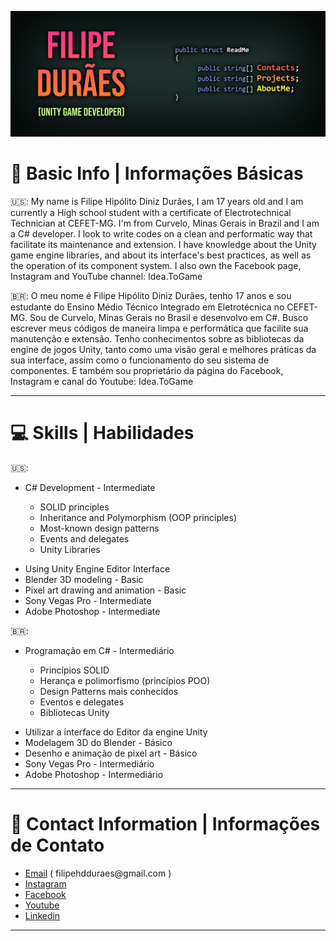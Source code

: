 [![Header](https://raw.githubusercontent.com/filipeduraes/filipeduraes/main/Header_GithubReadme.png "Header")](https://www.linkedin.com/in/filipeduraes/)

<h1> 👋 Basic Info | Informações Básicas </h1>

<p> 🇺🇸: My name is Filipe Hipólito Diniz Durães, I am 17 years old and I am currently a High school student with a certificate of Electrotechnical Technician at CEFET-MG.
I'm from Curvelo, Minas Gerais in Brazil and I am a C# developer. I look to write codes on a clean and performatic way that facilitate its maintenance and extension. I have knowledge about the Unity game engine libraries, and about its interface's best practices, as well as the operation of its component system. I also own the Facebook page, Instagram and YouTube channel: Idea.ToGame</p>

<p> 🇧🇷: O meu nome é Filipe Hipólito Diniz Durães, tenho 17 anos e sou estudante do Ensino Médio Técnico Integrado em Eletrotécnica no CEFET-MG.
Sou de Curvelo, Minas Gerais no Brasil e desenvolvo em C#. Busco escrever meus códigos de maneira limpa e performática que facilite sua manutenção e extensão. Tenho conhecimentos sobre as bibliotecas da engine de jogos Unity, tanto como uma visão geral e melhores práticas da sua interface, assim como o funcionamento do seu sistema de componentes. E também sou proprietário da página do Facebook, Instagram e canal do Youtube: Idea.ToGame</p>

<hr>

<h1> 💻 Skills | Habilidades </h1>

🇺🇸:
<ul>
  <li>C# Development - Intermediate</li>
</ul>

<ul>
	<ul>
		<li> SOLID principles</li>
		<li> Inheritance and Polymorphism (OOP principles)</li>
		<li> Most-known design patterns</li>
		<li> Events and delegates</li>
		<li> Unity Libraries</li>
    </ul>
</ul>

<ul>
  <li>Using Unity Engine Editor Interface</li>
  <li>Blender 3D modeling - Basic</li>
  <li>Pixel art drawing and animation - Basic</li>
  <li>Sony Vegas Pro - Intermediate</li>
  <li>Adobe Photoshop - Intermediate</li>
</ul>


🇧🇷:
<ul>	
	<li> Programação em C# - Intermediário</li>
</ul>

<ul>
	<ul>
		<li>Princípios SOLID</li>
		<li>Herança e polimorfismo (princípios POO)</li>
		<li>Design Patterns mais conhecidos</li>
		<li>Eventos e delegates</li>
		<li>Bibliotecas Unity</li>
	</ul>
</ul>

<ul>
	<li>Utilizar a interface do Editor da engine Unity</li>
	<li>Modelagem 3D do Blender - Básico</li>
	<li>Desenho e animação de pixel art - Básico</li>
	<li>Sony Vegas Pro - Intermediário</li>
	<li>Adobe Photoshop - Intermediário</li>
</ul>

<hr>

<h1> 📱 Contact Information | Informações de Contato</h1>

<ul>
	<li><a href="mailto:filipehdduraes@gmail.com">Email</a> ( filipehdduraes@gmail.com )</li>
	<li><a href="https://www.instagram.com/idea.togame">Instagram</a></li>
    	<li><a href="https://facebook.com/idea.togame">Facebook</a></li>
    	<li><a href="https://www.youtube.com/channel/UCoLD9_rZpGvsr-7PoV0ynRw">Youtube</a></li>
	<li><a href="https://linkedin.com/in/filipeduraes">Linkedin</a></li>
</ul>

<hr>
